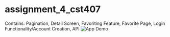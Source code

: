 # assignment_4_cst407

Contains:
 Pagination, Detail Screen, Favoriting Feature, Favorite Page, Login Functionality/Account Creation, API 
![App Demo](app-4-demo.gif)
